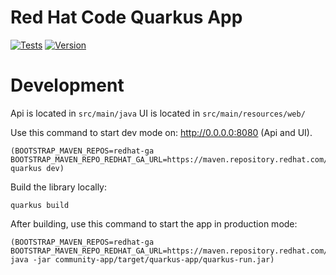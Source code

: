# Red Hat Code Quarkus App

[![Tests](https://github.com/redhat-developer/code.quarkus.redhat.com/actions/workflows/build.actions.yml/badge.svg)](https://github.com/redhat-developer/code.quarkus.redhat.com/actions/workflows/build.actions.yml) [![Version](https://img.shields.io/maven-central/v/io.quarkus.code/code-quarkus?logo=apache-maven&style=flat-square)](https://search.maven.org/artifact/io.quarkus.code/code-quarkus)


# Development

Api is located in `src/main/java`
UI is located in `src/main/resources/web/`

Use this command to start dev mode on: http://0.0.0.0:8080 (Api and UI).
```
(BOOTSTRAP_MAVEN_REPOS=redhat-ga BOOTSTRAP_MAVEN_REPO_REDHAT_GA_URL=https://maven.repository.redhat.com/ga quarkus dev)
```

Build the library locally:
```
quarkus build
```

After building, use this command to start the app in production mode:
```
(BOOTSTRAP_MAVEN_REPOS=redhat-ga BOOTSTRAP_MAVEN_REPO_REDHAT_GA_URL=https://maven.repository.redhat.com/ga java -jar community-app/target/quarkus-app/quarkus-run.jar)
```


